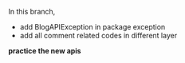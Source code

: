 In this branch,
* add BlogAPIException in package exception
* add all comment related codes in different layer

**practice the new apis**